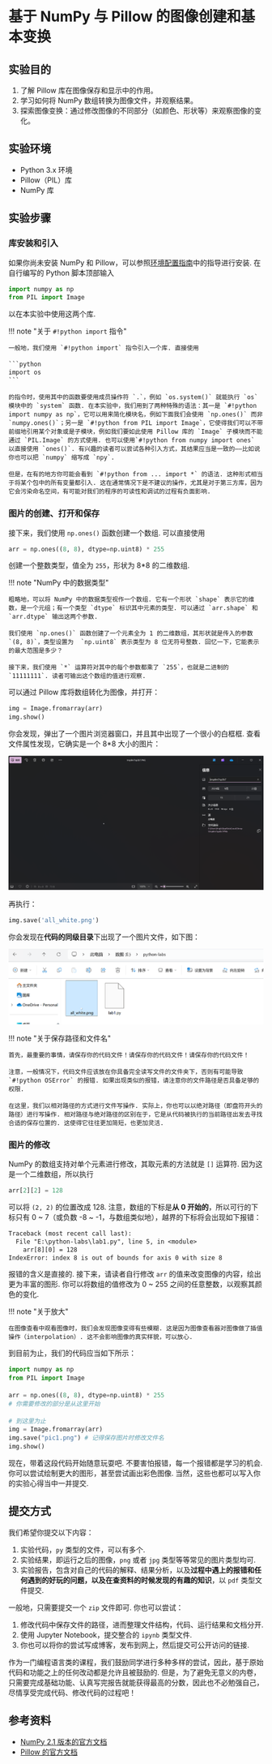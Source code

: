 # 基于 NumPy 与 Pillow 的图像创建和基本变换

## 实验目的

1. 了解 Pillow 库在图像保存和显示中的作用。
2. 学习如何将 NumPy 数组转换为图像文件，并观察结果。
3. 探索图像变换：通过修改图像的不同部分（如颜色、形状等）来观察图像的变化。

## 实验环境

- Python 3.x 环境
- Pillow（PIL）库
- NumPy 库

## 实验步骤

### 库安装和引入

如果你尚未安装 NumPy 和 Pillow，可以参照[环境配置指南](../00env.md)中的指导进行安装. 在自行编写的 Python 脚本顶部输入

```python
import numpy as np
from PIL import Image
```

以在本实验中使用这两个库.

!!! note "关于 `#!python import` 指令"

    一般地，我们使用 `#!python import` 指令引入一个库. 直接使用

    ```python
    import os
    ```

    的指令时，使用其中的函数要使用成员操作符 `.`，例如 `os.system()` 就能执行 `os` 模块中的 `system` 函数. 在本实验中，我们用到了两种特殊的语法：其一是 `#!python import numpy as np`，它可以用来简化模块名，例如下面我们会使用 `np.ones()` 而非 `numpy.ones()`；另一是 `#!python from PIL import Image`，它使得我们可以不带前缀地引用某个对象或是子模块，例如我们要如此使用 Pillow 库的 `Image` 子模块而不能通过 `PIL.Image` 的方式使用. 也可以使用`#!python from numpy import ones` 以直接使用 `ones()`. 有兴趣的读者可以尝试各种引入方式，其结果应当是一致的——比如说你也可以把 `numpy` 缩写成 `npy`.

    但是，在有的地方你可能会看到 `#!python from ... import *` 的语法. 这种形式相当于将某个包中的所有变量都引入. 这在通常情况下是不建议的操作，尤其是对于第三方库，因为它会污染命名空间，有可能对我们的程序的可读性和调试的过程有负面影响.

### 图片的创建、打开和保存

接下来，我们使用 `np.ones()` 函数创建一个数组. 可以直接使用

```python
arr = np.ones((8, 8), dtype=np.uint8) * 255
```

创建一个整数类型，值全为 `255`，形状为 8*8 的二维数组.

!!! note "NumPy 中的数据类型"

    粗略地，可以将 NumPy 中的数据类型视作一个数组. 它有一个形状 `shape` 表示它的维数，是一个元组；有一个类型 `dtype` 标识其中元素的类型. 可以通过 `arr.shape` 和 `arr.dtype` 输出这两个参数.

    我们使用 `np.ones()` 函数创建了一个元素全为 1 的二维数组，其形状就是传入的参数 `(8, 8)`，类型设置为  `np.uint8` 表示类型为 8 位无符号整数. 回忆一下，它能表示的最大范围是多少？

    接下来，我们使用 `*` 运算符对其中的每个参数都乘了 `255`，也就是二进制的 `11111111`. 读者可输出这个数组的值进行观察.

可以通过 Pillow 库将数组转化为图像，并打开：

```python
img = Image.fromarray(arr)
img.show()
```

你会发现，弹出了一个图片浏览器窗口，并且其中出现了一个很小的白框框. 查看文件属性发现，它确实是一个 8*8 大小的图片：

![white-result](../../assets/lab1/white-result.png)

再执行：

```python
img.save('all_white.png')
```

你会发现在**代码的同级目录**下出现了一个图片文件，如下图：

![code-dir](../../assets/lab1/code-dir.png)

!!! note "关于保存路径和文件名"

    首先，最重要的事情，请保存你的代码文件！请保存你的代码文件！请保存你的代码文件！

    注意，一般情况下，代码文件应该放在你具备完全读写文件的文件夹下，否则有可能导致 `#!python OSError` 的报错. 如果出现类似的报错，请注意你的文件路径是否具备足够的权限.

    在这里，我们以相对路径的方式进行文件写操作. 实际上，你也可以以绝对路径（即盘符开头的路径）进行写操作. 相对路径与绝对路径的区别在于，它是从代码被执行的当前路径出发去寻找合适的保存位置的. 这使得它往往更加简短，也更加灵活.

### 图片的修改

NumPy 的数组支持对单个元素进行修改，其取元素的方法就是 `[]` 运算符. 因为这是一个二维数组，所以执行

```python
arr[2][2] = 128
```

可以将 `(2, 2)` 的位置改成 128. 注意，数组的下标是**从 0 开始的**，所以可行的下标只有 0 ~ 7（或负数 -8 ~ -1，与数组类似地），越界的下标将会出现如下报错：

```
Traceback (most recent call last):
  File "E:\python-labs\lab1.py", line 5, in <module>
    arr[8][0] = 128
IndexError: index 8 is out of bounds for axis 0 with size 8
```

报错的含义是直接的. 接下来，请读者自行修改 `arr` 的值来改变图像的内容，绘出更为丰富的图形. 你可以将数组的值修改为 0 ~ 255 之间的任意整数，以观察其颜色的变化.

!!! note "关于放大"

    在图像查看中观看图像时，我们会发现图像变得有些模糊. 这是因为图像查看器对图像做了插值操作（interpolation）. 这不会影响图像的真实样貌，可以放心.

到目前为止，我们的代码应当如下所示：

```python
import numpy as np
from PIL import Image

arr = np.ones((8, 8), dtype=np.uint8) * 255
# 你需要修改的部分是从这里开始

# 到这里为止
img = Image.fromarray(arr)
img.save("pic1.png") # 记得保存图片时修改文件名
img.show()
```

现在，带着这段代码开始随意玩耍吧. 不要害怕报错，每一个报错都是学习的机会. 你可以尝试绘制更大的图形，甚至尝试画出彩色图像. 当然，这些也都可以写入你的实验心得当中一并提交.

## 提交方式

我们希望你提交以下内容：

1. 实验代码，`py` 类型的文件，可以有多个.
2. 实验结果，即运行之后的图像，`png` 或者 `jpg` 类型等等常见的图片类型均可.
3. 实验报告，包含对自己的代码的解释、结果分析，以及**过程中遇上的报错和任何遇到的好玩的问题，以及在查资料的时候发现的有趣的知识**，以 `pdf` 类型文件提交.

一般地，只需要提交一个 `zip` 文件即可. 你也可以尝试：

1. 修改代码中保存文件的路径，进而整理文件结构，代码、运行结果和文档分开.
2. 使用 Jupyter Notebook，提交整合的 `ipynb` 类型文件.
3. 你也可以将你的尝试写成博客，发布到网上，然后提交可公开访问的链接.

作为一门编程语言类的课程，我们鼓励同学进行多种多样的尝试，因此，基于原始代码和功能之上的任何改动都是允许且被鼓励的. 但是，为了避免无意义的内卷，只需要完成基础功能、认真写完报告就能获得最高的分数，因此也不必勉强自己，尽情享受完成代码、修改代码的过程吧！

## 参考资料

- [NumPy 2.1 版本的官方文档](https://numpy.org/doc/2.1/)
- [Pillow 的官方文档](https://pillow.readthedocs.io/en/stable/)
